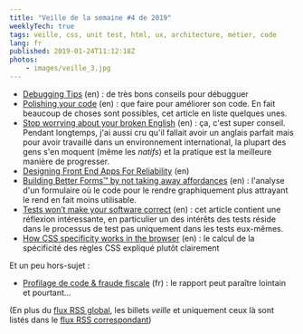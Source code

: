 ```yaml
---
title: "Veille de la semaine #4 de 2019"
weeklyTech: true
tags: veille, css, unit test, html, ux, architecture, métier, code
lang: fr
published: 2019-01-24T11:12:18Z
photos:
    - images/veille_3.jpg
---
```

* [Debugging Tips](https://blog.isquaredsoftware.com/2019/01/blogged-answers-debugging-tips/) (en)&nbsp;: de très bons conseils pour débugguer
* [Polishing your code](https://marcelpociot.de/blog/polish-your-code) (en)&nbsp;: que faire pour améliorer son code. En fait beaucoup de choses sont possibles, cet article en liste quelques unes.
* [Stop worrying about your broken English](https://themsaid.com/stop-worrying-about-your-broken-english) (en)&nbsp;: ça, c'est super conseil. Pendant longtemps, j'ai aussi cru qu'il fallait avoir un anglais parfait mais pour avoir travaillé dans un environnement international, la plupart des gens s'en moquent (même les *natifs*) et la pratique est la meilleure manière de progresser.
* [Designing Front End Apps For Reliability](https://benmccormick.org/2019/01/21/designing-for-reliability) (en)
* [Building Better Forms™ by not taking away affordances](https://www.bram.us/2019/01/18/building-better-forms-by-not-taking-away-affordances/) (en)&nbsp;: l'analyse d'un formulaire où le code pour le rendre graphiquement plus attrayant le rend en fait moins utilisable.
* [Tests won’t make your software correct](https://codewithoutrules.com/2018/12/12/tests-are-not-enough/) (en)&nbsp;: cet article contient une réflexion intéressante, en particulier un des intérêts des tests réside dans le processus de test pas uniquement dans les tests eux-mêmes.
* [How CSS specificity works in the browser](https://medium.freecodecamp.org/how-css-specificity-works-in-the-browser-3a7504176eda) (en)&nbsp;: le calcul de la spécificité des règles CSS expliqué plutôt clairement

Et un peu hors-sujet&nbsp;:

* [Profilage de code & fraude fiscale](https://grisebouille.net/profilage-de-code-fraude-fiscale/) (fr)&nbsp;: le rapport peut paraître lointain et pourtant…

(En plus du [flux RSS global](/rss.xml), les billets *veille*
et uniquement ceux là sont listés dans le [flux RSS correspondant](/rss/veille.xml))
